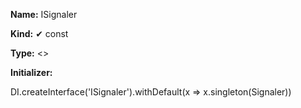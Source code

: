 **Name:** ISignaler

**Kind:** ✔ const

**Type:** <>

**Initializer:**

DI.createInterface<ISignaler>('ISignaler').withDefault(x => x.singleton(Signaler))


